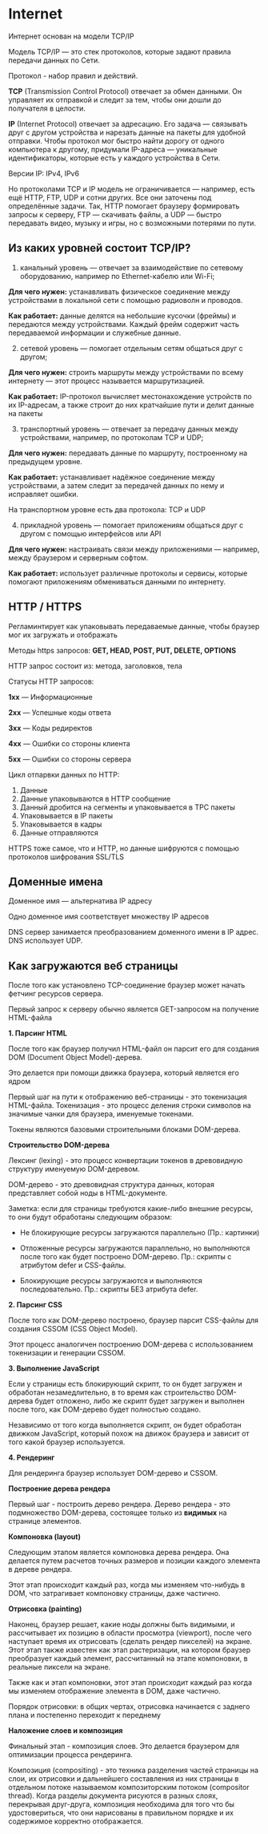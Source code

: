 # Internet 

Интернет основан на модели TCP/IP

Модель TCP/IP — это стек протоколов, которые задают правила передачи данных по Сети.

Протокол - набор правил и действий.

**TCP** (Transmission Control Protocol) отвечает за обмен данными. Он управляет их отправкой и следит за тем, чтобы они дошли до получателя в целости. 

**IP** (Internet Protocol) отвечает за адресацию. Его задача — связывать друг с другом устройства и нарезать данные на пакеты для удобной отправки. Чтобы протокол мог быстро найти дорогу от одного компьютера к другому, придумали IP-адреса — уникальные идентификаторы, которые есть у каждого устройства в Сети.

Версии IP: IPv4, IPv6

Но протоколами TCP и IP модель не ограничивается — например, есть ещё HTTP, FTP, UDP и сотни других. Все они заточены под определённые задачи. Так, HTTP помогает браузеру формировать запросы к серверу, FTP — скачивать файлы, а UDP — быстро передавать видео, музыку и игры, но с возможными потерями по пути.

## Из каких уровней состоит TCP/IP?

1. канальный уровень — отвечает за взаимодействие по сетевому оборудованию, например по Ethernet-кабелю или Wi-Fi;

**Для чего нужен:** устанавливать физическое соединение между устройствами в локальной сети с помощью радиоволн и проводов.

**Как работает:** данные делятся на небольшие кусочки (фреймы) и передаются между устройствами. Каждый фрейм содержит часть передаваемой информации и служебные данные.

2. сетевой уровень — помогает отдельным сетям общаться друг с другом;

**Для чего нужен:** строить маршруты между устройствами по всему интернету — этот процесс называется маршрутизацией.

**Как работает:** IP-протокол вычисляет местонахождение устройств по их IP-адресам, а также строит до них кратчайшие пути и делит данные на пакеты

3. транспортный уровень — отвечает за передачу данных между устройствами, например, по протоколам TCP и UDP;

**Для чего нужен:** передавать данные по маршруту, построенному на предыдущем уровне.

**Как работает:** устанавливает надёжное соединение между устройствами, а затем следит за передачей данных по нему и исправляет ошибки.

На транспортном уровне есть два протокола: TCP и UDP

4. прикладной уровень — помогает приложениям общаться друг с другом с помощью интерфейсов или API

**Для чего нужен:** настраивать связи между приложениями — например, между браузером и серверным софтом.

**Как работает:** использует различные протоколы и сервисы, которые помогают приложениям обмениваться данными по интернету.


## HTTP / HTTPS

Регламинтирует как упаковывать передаваемые данные, чтобы браузер мог их загружать и отображать

Методы https запросов: **GET, HEAD, POST, PUT, DELETE, OPTIONS**

HTTP запрос состоит из: метода, заголовков, тела

Статусы HTTP запросов:

**1xx** — Информационные

**2xx** — Успешные коды ответа

**3xx** — Коды редиректов

**4xx** — Ошибки со стороны клиента

**5xx** — Ошибки со стороны сервера

Цикл отпарвки данных по HTTP:

1. Данные
2. Данные упаковываются в HTTP сообщение
3. Данный дробится на сегменты и упаковывается в TPC пакеты
4. Упаковывается в IP пакеты
5. Упаковывается в кадры
6. Данные отправляются

HTTPS тоже самое, что и HTTP, но данные шифруются с помощью протоколов шифрования SSL/TLS

## Доменные имена

Доменное имя — альтернатива IP адресу

Одно доменное имя соответствует множеству IP адресов

DNS сервер занимается преобразованием доменного имени в IP адрес. DNS использует UDP.

## Как загружаются веб страницы

После того как установлено TCP-соединение браузер может начать фетчинг ресурсов сервера.

Первый запрос к серверу обычно является GET-запросом на получение HTML-файла

**1. Парсинг HTML**

После того как браузер получил HTML-файл он парсит его для создания DOM (Document Object Model)-дерева.

Это делается при помощи движка браузера, который является его ядром

Первый шаг на пути к отображению веб-страницы - это токенизация HTML-файла. Токенизация - это процесс деления строки символов на значимые чанки для браузера, именуемые токенами.

Токены являются базовыми строительными блоками DOM-дерева.

**Строительство DOM-дерева**

Лексинг (lexing) - это процесс конвертации токенов в древовидную структуру именуемую DOM-деревом.

DOM-дерево - это древовидная структура данных, которая представляет собой ноды в HTML-документе.

Заметка: если для страницы требуются какие-либо внешние ресурсы, то они будут обработаны следующим образом:

* Не блокирующие ресурсы загружаются параллельно (Пр.: картинки)

* Отложенные ресурсы загружаются параллельно, но выполняются после того как будет построено DOM-дерево. Пр.: скрипты с атрибутом defer и CSS-файлы.

* Блокирующие ресурсы загружаются и выполняются последовательно. Пр.: скрипты БЕЗ атрибута defer.

**2. Парсинг CSS**

После того как DOM-дерево построено, браузер парсит CSS-файлы для создания CSSOM (CSS Object Model).

Этот процесс аналогичен построению DOM-дерева с использованием токенизации и генерации CSSOM.

**3. Выполнение JavaScript**

Если у страницы есть блокирующий скрипт, то он будет загружен и обработан незамедлительно, в то время как строительство DOM-дерева будет отложено, либо же скрипт будет загружен и выполнен после того, как DOM-дерево будет полностью создано.

Независимо от того когда выполняется скрипт, он будет обработан движком JavaScript, который похож на движок браузера и зависит от того какой браузер используется.

**4. Рендеринг**

Для рендеринга браузер использует DOM-дерево и CSSOM.

**Построение дерева рендера**

Первый шаг - построить дерево рендера. Дерево рендера - это подмножество DOM-дерева, состоящее только из **видимых** на странице элементов.

**Компоновка (layout)**

Следующим этапом является компоновка дерева рендера. Она делается путем расчетов точных размеров и позиции каждого элемента в дереве рендера.

Этот этап происходит каждый раз, когда мы изменяем что-нибудь в DOM, что затрагивает компоновку страницы, даже частично.

**Отрисовка (painting)**

Наконец, браузер решает, какие ноды должны быть видимыми, и рассчитывает их позицию в области просмотра (viewport), после чего наступает время их отрисовать (сделать рендер пикселей) на экране. Этот этап также известен как этап растеризации, на котором браузер преобразует каждый элемент, рассчитанный на этапе компоновки, в реальные пиксели на экране.

Также как и этап компоновки, этот этап происходит каждый раз когда мы изменяем отображение элемента в DOM, даже частично.

Порядок отрисовки: в общих чертах, отрисовка начинается с заднего плана и постепенно переходит к переднему

**Наложение слоев и композиция** 

Финальный этап - композиция слоев. Это делается браузером для оптимизации процесса рендеринга.

Композиция (compositing) - это техника разделения частей страницы на слои, их отрисовки и дальнейшего составления из них страницы в отдельном потоке называемом композиторским потоком (compositor thread). Когда разделы документа рисуются в разных слоях, перекрывая друг-друга, композиция необходима для того что бы удостовериться, что они нарисованы в правильном порядке и их содержимое корректно отображается.